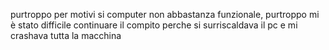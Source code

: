 purtroppo per motivi si computer non abbastanza funzionale, purtroppo mi è stato difficile continuare il compito perche si surriscaldava il pc e mi crashava tutta la macchina
